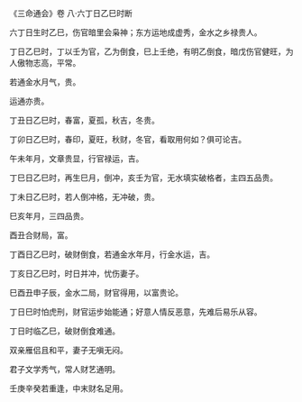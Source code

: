 《三命通会》卷 八·六丁日乙巳时断

六丁日生时乙巳，伤官暗里会枭神；东方运地成虚秀，金水之乡禄贵人。

丁日乙巳时，丁以壬为官，乙为倒食，巳上壬绝，有明乙倒食，暗戊伤官健旺，为人傲物志高，平常。

若通金水月气，贵。

运通亦贵。

丁丑日乙巳时，春富，夏孤，秋吉，冬贵。

丁卯日乙巳时，春印，夏旺，秋财，冬官，看取用何如？俱可论吉。

午未年月，文章贵显，行官禄运，吉。

丁巳日乙巳时，再生巳月，倒冲，亥壬为官，无水填实破格者，主四五品贵。

丁未日乙巳时，若人倒冲格，无冲破，贵。

巳亥年月，三四品贵。

酉丑合财局，富。

丁酉日乙巳时，破财倒食，若通金水年月，行金水运，吉。

丁亥日乙巳时，时日并冲，忧伤妻子。

巳酉丑申子辰，金水二局，财官得用，以富贵论。

丁日巳时怕虎刑，财官运步始能通；好意人情反恶意，先难后易乐从容。

丁日时临乙巳，破财倒食难通。

双亲雁侣且和平，妻子无嗔无闷。

君子文学秀气，常人财艺通明。

壬庚辛癸若重逢，中末财名足用。

